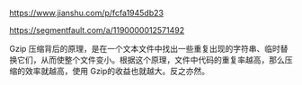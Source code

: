 https://www.jianshu.com/p/fcfa1945db23

https://segmentfault.com/a/1190000012571492

Gzip 压缩背后的原理，是在一个文本文件中找出一些重复出现的字符串、临时替换它们，从而使整个文件变小。根据这个原理，文件中代码的重复率越高，那么压缩的效率就越高，使用 Gzip的收益也就越大。反之亦然。

